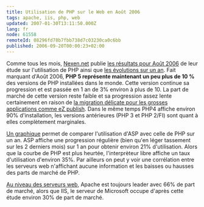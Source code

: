 ```yaml
---
title: Utilisation de PHP sur le Web en Août 2006
tags: apache, iis, php, web
updated: 2007-01-30T13:11:50.000Z
lang: fr
node: 61558
remoteId: 08296fd78b7fbb738d7c03230ca0c6bb
published: 2006-09-20T00:00:23+02:00
---
```

 
Comme tous les mois, [Nexen.net](http://www.nexen.net) publie [les résultats pour Août 2006](http://www.nexen.net/chiffres_cles/phpversion/statistiques_de_deploiement_de_php_en_aout_2006.php) de leur étude sur l'utilisation de PHP ainsi que [les évolutions sur un an](http://www.nexen.net/chiffres_cles/phpversion/evolution_de_php_sur_internet_aout_2006.php). Fait marquant d'Août 2006, **PHP 5 représente maintenant un peu plus de 10 %** des versions de PHP installées dans le monde. Cette version continue sa progression et est passée en 1 an de 3% environ à plus de 10. La part de marché de cette version reste faible et sa progression assez lente certainement en raison de [la migration délicate pour les grosses applications comme eZ publish](/post/ez-publish-et-php5). Dans le même temps PHP4 affiche environ 90% d'installation, les versions antérieures (PHP 3 et PHP 2/FI) sont quant à elles complètement marginales.

 
[Un graphique](http://www.nexen.net/chiffres_cles/phpversion/evolution_de_php_sur_internet_aout_2006.php#evolution.global) permet de comparer l'utilisation d'ASP avec celle de PHP sur un an. ASP affiche une progression régulière (bien qu'en léger tassement sur les 2 derniers mois) sur 1 an pour obtenir environ 21% d'utilisation. Alors que la courbe de PHP est plus heurtée, l'interprèteur libre affiche un taux d'utilisation d'environ 35%. Par ailleurs on peut y voir une corrélation entre les serveurs web n'affichant aucune information et les baisses ou hausses des parts de marché de PHP.

 
[Au niveau des serveurs web](http://www.nexen.net/chiffres_cles/phpversion/statistiques_de_deploiement_de_php_en_aout_2006.php#webserveur), Apache est toujours leader avec 66% de part de marché, alors que IIS, le serveur de Microsoft occupe d'après cette étude environ 30% de part de marché.

